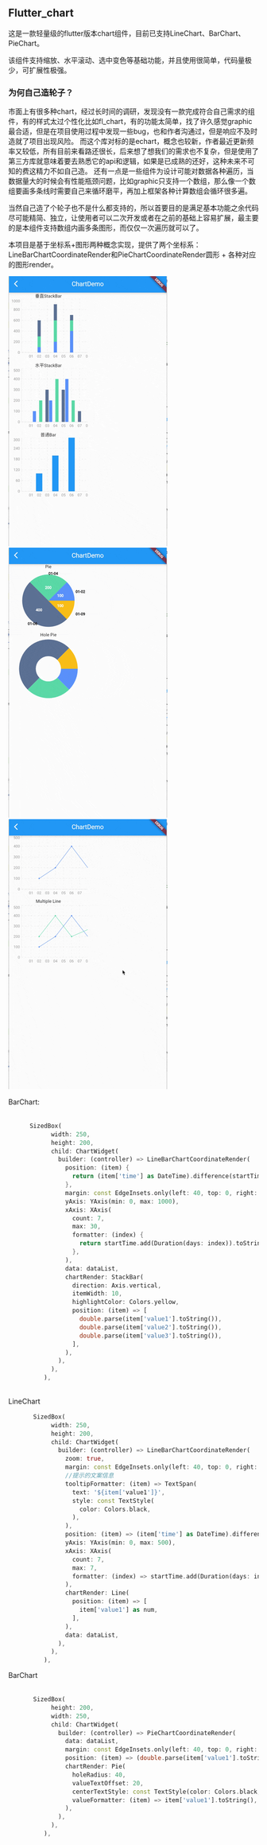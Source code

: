 
## Flutter_chart

这是一款轻量级的flutter版本chart组件，目前已支持LineChart、BarChart、PieChart。

该组件支持缩放、水平滚动、选中变色等基础功能，并且使用很简单，代码量极少，可扩展性极强。

### 为何自己造轮子？
市面上有很多种chart，经过长时间的调研，发现没有一款完成符合自己需求的组件，有的样式太过个性化比如fl_chart，有的功能太简单，找了许久感觉graphic最合适，但是在项目使用过程中发现一些bug，也和作者沟通过，但是响应不及时造就了项目出现风险。
而这个库对标的是echart，概念也较新，作者最近更新频率又较低，所有目前来看路还很长，后来想了想我们的需求也不复杂，但是使用了第三方库就意味着要去熟悉它的api和逻辑，如果是已成熟的还好，这种未来不可知的费这精力不如自己造。
还有一点是一些组件为设计可能对数据各种遍历，当数据量大的时候会有性能瓶颈问题，比如graphic只支持一个数组，那么像一个数组要画多条线时需要自己来循环磨平，再加上框架各种计算数组会循环很多遍。

当然自己造了个轮子也不是什么都支持的，所以首要目的是满足基本功能之余代码尽可能精简、独立，让使用者可以二次开发或者在之前的基础上容易扩展，最主要的是本组件支持数组内画多条图形，而仅仅一次遍历就可以了。


本项目是基于坐标系+图形两种概念实现，提供了两个坐标系：LineBarChartCoordinateRender和PieChartCoordinateRender圆形 + 各种对应的图形render。

![demo png](1.gif "demo")
![demo png](2.gif "demo")
![demo png](3.gif "demo")

BarChart:
```dart

      SizedBox(
            width: 250,
            height: 200,
            child: ChartWidget(
              builder: (controller) => LineBarChartCoordinateRender(
                position: (item) {
                  return (item['time'] as DateTime).difference(startTime).inMilliseconds / (24 * 60 * 60 * 1000);
                },
                margin: const EdgeInsets.only(left: 40, top: 0, right: 0, bottom: 30),
                yAxis: YAxis(min: 0, max: 1000),
                xAxis: XAxis(
                  count: 7,
                  max: 30,
                  formatter: (index) {
                    return startTime.add(Duration(days: index)).toStringWithFormat(format: 'dd');
                  },
                ),
                data: dataList,
                chartRender: StackBar(
                  direction: Axis.vertical,
                  itemWidth: 10,
                  highlightColor: Colors.yellow,
                  position: (item) => [
                    double.parse(item['value1'].toString()),
                    double.parse(item['value2'].toString()),
                    double.parse(item['value3'].toString()),
                  ],
                ),
              ),
            ),
          ),
      

```

LineChart

```dart
       SizedBox(
            width: 250,
            height: 200,
            child: ChartWidget(
              builder: (controller) => LineBarChartCoordinateRender(
                zoom: true,
                margin: const EdgeInsets.only(left: 40, top: 0, right: 0, bottom: 30),
                //提示的文案信息
                tooltipFormatter: (item) => TextSpan(
                  text: '${item['value1']}',
                  style: const TextStyle(
                    color: Colors.black,
                  ),
                ),
                position: (item) => (item['time'] as DateTime).difference(startTime).inMilliseconds / (24 * 60 * 60 * 1000),
                yAxis: YAxis(min: 0, max: 500),
                xAxis: XAxis(
                  count: 7,
                  max: 7,
                  formatter: (index) => startTime.add(Duration(days: index)).toStringWithFormat(format: 'dd'),
                ),
                chartRender: Line(
                  position: (item) => [
                    item['value1'] as num,
                  ],
                ),
                data: dataList,
              ),
            ),
          ),

```

BarChart

```dart

       SizedBox(
            height: 200,
            width: 250,
            child: ChartWidget(
              builder: (controller) => PieChartCoordinateRender(
                data: dataList,
                margin: const EdgeInsets.only(left: 40, top: 0, right: 0, bottom: 10),
                position: (item) => (double.parse(item['value1'].toString())),
                chartRender: Pie(
                  holeRadius: 40,
                  valueTextOffset: 20,
                  centerTextStyle: const TextStyle(color: Colors.black, fontSize: 16, fontWeight: FontWeight.bold),
                  valueFormatter: (item) => item['value1'].toString(),
                ),
              ),
            ),
          ),

```
